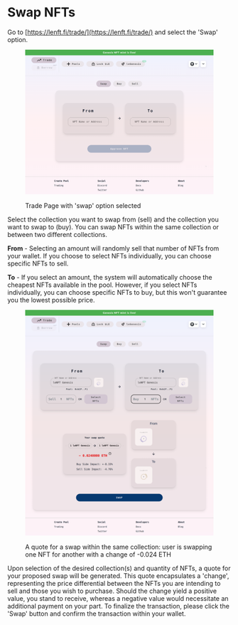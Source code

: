 # Swap NFTs

Go to [https://lenft.fi/trade/](https://lenft.fi/trade/) and select the 'Swap' option.

<figure><img src="../.gitbook/assets/lenft.fi_trade_ (5).png" alt=""><figcaption><p>Trade Page with 'swap' option selected</p></figcaption></figure>

Select the collection you want to swap from (sell) and the collection you want to swap to (buy). You can swap NFTs within the same collection or between two different collections.

**From** - Selecting an amount will randomly sell that number of NFTs from your wallet. If you choose to select NFTs individually, you can choose specific NFTs to sell.

**To** - If you select an amount, the system will automatically choose the cheapest NFTs available in the pool. However, if you select NFTs individually, you can choose specific NFTs to buy, but this won't guarantee you the lowest possible price.

<figure><img src="../.gitbook/assets/lenft.fi_trade_ (6).png" alt=""><figcaption><p>A quote for a swap within the same collection: user is swapping one NFT for another with a change of -0.024 ETH</p></figcaption></figure>

Upon selection of the desired collection(s) and quantity of NFTs, a quote for your proposed swap will be generated. This quote encapsulates a 'change', representing the price differential between the NFTs you are intending to sell and those you wish to purchase. Should the change yield a positive value, you stand to receive, whereas a negative value would necessitate an additional payment on your part. To finalize the transaction, please click the 'Swap' button and confirm the transaction within your wallet.
